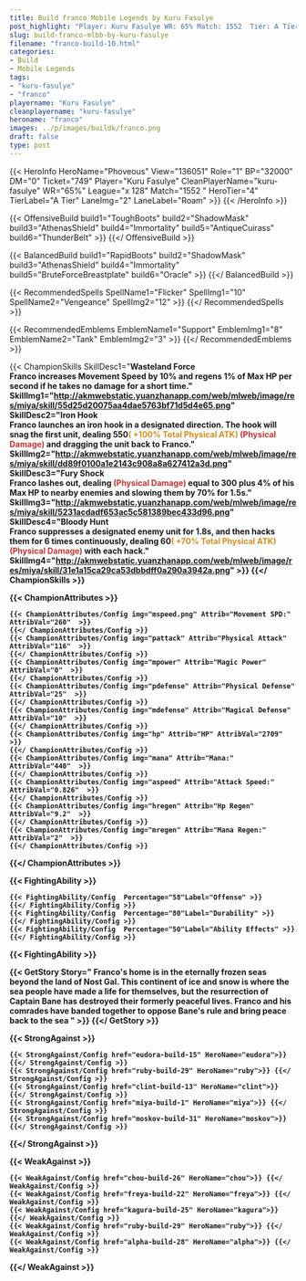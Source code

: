 ```yaml
---
title: Build franco Mobile Legends by Kuru Fasulye
post_highlight: "Player: Kuru Fasulye WR: 65% Match: 1552  Tier: A Tier Lane: Roam"
slug: build-franco-mlbb-by-kuru-fasulye
filename: "franco-build-10.html"
categories: 
- Build 
- Mobile Legends
tags: 
- "kuru-fasulye"
- "franco"
playername: "Kuru Fasulye"
cleanplayername: "kuru-fasulye"
heroname: "franco"
images: ../p/images/buildk/franco.png
draft: false
type: post
---
```


{{< HeroInfo HeroName="Phoveous" View="136051" Role="1" BP="32000" DM="0" Ticket="749" Player="Kuru Fasulye" CleanPlayerName="kuru-fasulye" WR="65%" League="x 128" Match="1552 " HeroTier="4" TierLabel="A Tier" LaneImg="2" LaneLabel="Roam" >}} {{< /HeroInfo >}}
 
{{< OffensiveBuild build1="ToughBoots"  build2="ShadowMask" build3="AthenasShield" build4="Immortality" build5="AntiqueCuirass" build6="ThunderBelt" >}} {{</ OffensiveBuild >}}  

{{< BalancedBuild build1="RapidBoots"  build2="ShadowMask" build3="AthenasShield" build4="Immortality" build5="BruteForceBreastplate" build6="Oracle" >}} {{</ BalancedBuild >}}  

{{< RecommendedSpells SpellName1="Flicker" SpellImg1="10" SpellName2="Vengeance" SpellImg2="12" >}} {{</ RecommendedSpells >}}   

{{< RecommendedEmblems EmblemName1="Support" EmblemImg1="8" EmblemName2="Tank" EmblemImg2="3" >}} {{</ RecommendedEmblems >}}   

{{< ChampionSkills SkillDesc1="<b>Wasteland Force<br>Franco increases Movement Speed by 10% and regens 1% of Max HP per second if he takes no damage for a short time." SkillImg1="http://akmwebstatic.yuanzhanapp.com/web/mlweb/image/res/miya/skill/55d25d20075aa4dae5763bf71d5d4e65.png"  SkillDesc2="<b>Iron Hook<br>Franco launches an iron hook in a designated direction. The hook will snag the first unit, dealing 550<font color='#D58E1F'>( +100% Total Physical ATK)</font> <font color='#C53535'>(Physical Damage)</font> and dragging the unit back to Franco." SkillImg2="http://akmwebstatic.yuanzhanapp.com/web/mlweb/image/res/miya/skill/dd89f0100a1e2143c908a8a627412a3d.png"  SkillDesc3="<b>Fury Shock<br>Franco lashes out, dealing <font color='#C53535'>(Physical Damage)</font> equal to 300 plus 4% of his Max HP to nearby enemies and slowing them by 70% for 1.5s." SkillImg3="http://akmwebstatic.yuanzhanapp.com/web/mlweb/image/res/miya/skill/5231acdadf653ac5c581389bec433d96.png"  SkillDesc4="<b>Bloody Hunt<br>Franco suppresses a designated enemy unit for 1.8s, and then hacks them for 6 times continuously, dealing 60<font color='#D58E1F'>( +70% Total Physical ATK)</font> <font color='#C53535'>(Physical Damage)</font> with each hack." SkillImg4="http://akmwebstatic.yuanzhanapp.com/web/mlweb/image/res/miya/skill/31e1a15ca29ca53dbbdff0a290a3942a.png"  >}} {{</ ChampionSkills >}}
	

{{< ChampionAttributes >}}

	{{< ChampionAttributes/Config img="mspeed.png" Attrib="Movement SPD:" AttribVal="260"  >}} 
	{{</ ChampionAttributes/Config >}}
	{{< ChampionAttributes/Config img="pattack" Attrib="Physical Attack" AttribVal="116"  >}} 
	{{</ ChampionAttributes/Config >}}
	{{< ChampionAttributes/Config img="mpower" Attrib="Magic Power" AttribVal="0"  >}} 
	{{</ ChampionAttributes/Config >}}
	{{< ChampionAttributes/Config img="pdefense" Attrib="Physical Defense" AttribVal="25"  >}} 
	{{</ ChampionAttributes/Config >}}
	{{< ChampionAttributes/Config img="mdefense" Attrib="Magical Defense" AttribVal="10"  >}} 
	{{</ ChampionAttributes/Config >}}
	{{< ChampionAttributes/Config img="hp" Attrib="HP" AttribVal="2709"  >}} 
	{{</ ChampionAttributes/Config >}}
	{{< ChampionAttributes/Config img="mana" Attrib="Mana:" AttribVal="440"  >}} 
	{{</ ChampionAttributes/Config >}}
	{{< ChampionAttributes/Config img="aspeed" Attrib="Attack Speed:" AttribVal="0.826"  >}} 
	{{</ ChampionAttributes/Config >}}
	{{< ChampionAttributes/Config img="hregen" Attrib="Hp Regen" AttribVal="9.2"  >}} 
	{{</ ChampionAttributes/Config >}}
	{{< ChampionAttributes/Config img="mregen" Attrib="Mana Regen:" AttribVal="2"  >}} 
	{{</ ChampionAttributes/Config >}}
	
	
{{</ ChampionAttributes >}}


{{< FightingAbility >}}

	{{< FightingAbility/Config  Percentage="58"Label="Offense" >}} 
	{{</ FightingAbility/Config >}}		
	{{< FightingAbility/Config  Percentage="80"Label="Durability" >}} 
	{{</ FightingAbility/Config >}}
	{{< FightingAbility/Config  Percentage="50"Label="Ability Effects" >}} 
	{{</ FightingAbility/Config >}}
	
{{< FightingAbility >}}

{{< GetStory Story=" Franco\'s home is in the eternally frozen seas beyond the land of Nost Gal. This continent of ice and snow is where the sea people have made a life for themselves, but the resurrection of Captain Bane has destroyed their formerly peaceful lives. Franco and his comrades have banded together to oppose Bane\'s rule and bring peace back to the sea " >}}  {{</ GetStory >}}

{{< StrongAgainst >}}

	{{< StrongAgainst/Config href="eudora-build-15" HeroName="eudora">}} {{</ StrongAgainst/Config >}}
	{{< StrongAgainst/Config href="ruby-build-29" HeroName="ruby">}} {{</ StrongAgainst/Config >}}
	{{< StrongAgainst/Config href="clint-build-13" HeroName="clint">}} {{</ StrongAgainst/Config >}}
	{{< StrongAgainst/Config href="miya-build-1" HeroName="miya">}} {{</ StrongAgainst/Config >}}
	{{< StrongAgainst/Config href="moskov-build-31" HeroName="moskov">}} {{</ StrongAgainst/Config >}}
	
{{</ StrongAgainst >}}

{{< WeakAgainst >}}

	{{< WeakAgainst/Config href="chou-build-26" HeroName="chou">}} {{</ WeakAgainst/Config >}}
	{{< WeakAgainst/Config href="freya-build-22" HeroName="freya">}} {{</ WeakAgainst/Config >}}
	{{< WeakAgainst/Config href="kagura-build-25" HeroName="kagura">}} {{</ WeakAgainst/Config >}}
	{{< WeakAgainst/Config href="ruby-build-29" HeroName="ruby">}} {{</ WeakAgainst/Config >}}
	{{< WeakAgainst/Config href="alpha-build-28" HeroName="alpha">}} {{</ WeakAgainst/Config >}}
	
{{</ WeakAgainst >}}
